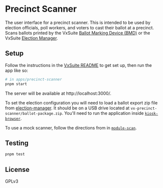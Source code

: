 # Precinct Scanner

The user interface for a precinct scanner. This is intended to be used by
election officials, poll workers, and voters to cast their ballot at a precinct.
Scans ballots printed by the VxSuite [Ballot Marking Device (BMD)](../bmd) or
the VxSuite [Election Manager](../election-manager).

## Setup

Follow the instructions in the [VxSuite README](../../README.md) to get set up,
then run the app like so:

```sh
# in apps/precinct-scanner
pnpm start
```

The server will be available at http://localhost:3000/.

To set the election configuration you will need to load a ballot export zip file
from [election-manager](../election-manager). It should be on a USB drive
located at `vx-precinct-scanner/ballot-package.zip`. You'll need to run the
application inside
[`kiosk-browser`](https://github.com/votingworks/kiosk-browser).

To use a mock scanner, follow the directions from in
[`module-scan`](../module-scan#Single-sheet-scanner).

## Testing

```sh
pnpm test
```

## License

GPLv3
